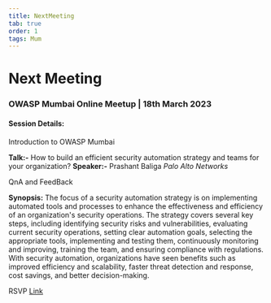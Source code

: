 ```yaml
---
title: NextMeeting
tab: true
order: 1
tags: Mum
---
```


# **Next Meeting**

### OWASP Mumbai Online Meetup | 18th March 2023

#### Session Details:

Introduction to OWASP Mumbai

**Talk:-** How to build an efficient security automation strategy and teams for your organization?
**Speaker:-**  Prashant Baliga *Palo Alto Networks*

QnA and FeedBack

**Synopsis:**
The focus of a security automation strategy is on implementing automated tools and processes to enhance the effectiveness and efficiency of an organization's security operations. The strategy covers several key steps, including identifying security risks and vulnerabilities, evaluating current security operations, setting clear automation goals, selecting the appropriate tools, implementing and testing them, continuously monitoring and improving, training the team, and ensuring compliance with regulations. With security automation, organizations have seen benefits such as improved efficiency and scalability, faster threat detection and response, cost savings, and better decision-making.

RSVP [Link](https://www.meetup.com/owasp-mumbai-chapter/events/291680287/) 
